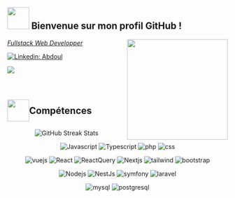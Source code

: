 <h2 style="font-weight: bold; "><img src="https://media1.giphy.com/media/v1.Y2lkPTc5MGI3NjExZDA1OTc5NTU0MzkzMTViYjQ3YmViZDYwNjk4YmM0MWM4NzQ0Yzk3NCZlcD12MV9pbnRlcm5hbF9naWZzX2dpZklkJmN0PXRz/g0jg6lMcNORSlOv9Zb/giphy.gif" width="50"/> Bienvenue sur mon profil GitHub ! </h2> 
<!-- <img align='right' src="https://media.giphy.com/media/M9gbBd9nbDrOTu1Mqx/giphy.gif" width="230"> -->
<img align='right' src="https://media1.giphy.com/media/v1.Y2lkPTc5MGI3NjExNGI2NTc3YTFhMjAzMmIyMmJmYjU0ZGJiNjVkM2ZjMjc2MTM3YmY4YSZlcD12MV9pbnRlcm5hbF9naWZzX2dpZklkJmN0PXM/zhYSVCirREeIZtONCI/giphy.gif" width="230">

<p><em> <a  href="/">Fullstack Web Developper </a></em></p>

[![Linkedin: Abdoul](https://img.shields.io/badge/-Abdoul-blue?style=flat-square&logo=Linkedin&logoColor=white&link=https://www.linkedin.com/in/abdoul-ismael-132a40210/)](https://www.linkedin.com/in/abdoul-ismael-132a40210/)

<p align="left" ><img src="https://readme-typing-svg.herokuapp.com?font=jetbrains+mono&color=%teal&size=28&vCenter=true&lines=ISMAEL+Abdoul+Wahhaab"></p>

<!-- [![website](https://img.shields.io/badge/Website-46a2f1.svg?&style=flat-square&logo=Google-Chrome&logoColor=white&link=https://anmolsingh.me/)](https://anmolsingh.me/) -->

<br>

<h2 style="display: flex; align-items: center; font-weight: bold;"><img src="https://media4.giphy.com/media/v1.Y2lkPTc5MGI3NjExMWEzZjg0ZGE4OGViNGRhMDUwY2Q2ZDIyNWUwZmZiMTA0ZDUyMTJiOSZlcD12MV9pbnRlcm5hbF9naWZzX2dpZklkJmN0PXM/YIoRLftPZQCFSQXIzp/giphy.gif" width="50"/> Compétences</h2>

<div>
    
<p align="center"> 
    <img src="https://github-readme-streak-stats.herokuapp.com?user=Abdoul-sudo&amp;theme=leafy&amp;date_format=j%20M%5B%20Y%5D&amp;ring=047884&amp;sideNums=06ACBD&amp;dates=06ACBD&am;currStreakNum=08E8FF&amp;currStreakLabel=08E8FF&amp;background=ffffff00&amp;hide_border=true" alt="GitHub Streak Stats"/>
    <br>
</p>

<!-- bases -->
<p align="center">
    <img alt="Javascript" src="https://img.shields.io/badge/javascript-%23323330.svg?style=for-the-badge&logo=javascript&logoColor=%23F7DF1E" />
    <img alt="Typescript" src="https://shields.io/badge/TypeScript-3178C6?logo=TypeScript&logoColor=FFF&style=for-the-badge" />
    <img alt="php" src="https://img.shields.io/badge/php-%23777BB4.svg?style=for-the-badge&logo=php&logoColor=white" />
    <img alt="css" src="https://img.shields.io/badge/css3-%231572B6.svg?style=for-the-badge&logo=css3&logoColor=white" />
</p>

<!-- front -->
<p align="center">
    <img alt="vuejs" src="https://img.shields.io/badge/vuejs-%2335495e.svg?style=for-the-badge&logo=vuedotjs&logoColor=%234FC08D" />
    <img alt="React" src="https://img.shields.io/badge/-React-45b8d8?style=for-the-badge&logo=react&logoColor=white" />
    <img alt="ReactQuery" src="https://img.shields.io/badge/-React%20Query-FF4154?style=for-the-badge&logo=react%20query&logoColor=white" />
    <img alt="Nextjs" src="https://img.shields.io/badge/next.js-000000?style=for-the-badge&logo=nextdotjs&logoColor=white" />
    <img alt="tailwind" src="https://img.shields.io/badge/tailwindcss-%2338B2AC.svg?style=for-the-badge&logo=tailwind-css&logoColor=white" />
    <img alt="bootstrap" src="https://img.shields.io/badge/bootstrap-%23563D7C.svg?style=for-the-badge&logo=bootstrap&logoColor=white" />
</p>

<!-- back -->
<p align="center">
    <img alt="Nodejs" src="https://img.shields.io/badge/-Nodejs-43853d?style=for-the-badge&logo=Node.js&logoColor=white" />
    <img alt="NestJs" src="https://img.shields.io/badge/-NestJs-ea2845?style=for-the-badge&logo=nestjs&logoColor=white" />
    <img alt="symfony" src="https://img.shields.io/badge/symfony-%23000000.svg?style=for-the-badge&logo=symfony&logoColor=white" />
    <img alt="laravel" src="https://img.shields.io/badge/laravel-%23FF2D20.svg?style=for-the-badge&logo=laravel&logoColor=white" />
</p>

<!-- sgbd -->
<p align="center">
    <img alt="mysql" src="https://shields.io/badge/MySQL-%23323330?logo=mysql&style=for-the-badge&logoColor=white&labelColor=blue" />
    <img alt="postgresql" src="https://img.shields.io/badge/postgres-%23316192.svg?style=for-the-badge&logo=postgresql&logoColor=white" />
</p>
<br>

<!-- <p align="center">
    <img src="https://github-readme-stats.vercel.app/api?username=Abdoul-sudo&show_icons=true&theme=dracula&hide=stars,issues" alt="GitHub Streak Stats"/>
    <br>
</p> -->

<!-- <p align=center>
  <strong>
      <img src='https://komarev.com/ghpvc/?username=Abdoul-sudo&color=008080'>
  </strong>
<p> -->

</div>

